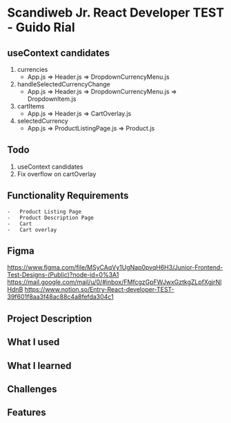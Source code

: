 # Scandiweb Jr. React Developer TEST - Guido Rial

## useContext candidates

1. currencies
    - App.js => Header.js => DropdownCurrencyMenu.js
2. handleSelectedCurrencyChange
    - App.js => Header.js => DropdownCurrencyMenu.js => DropdownItem.js
3. cartItems
    - App.js => Header.js => CartOverlay.js
4. selectedCurrency
    - App.js => ProductListingPage.js => Product.js

## Todo

1. useContext candidates
2. Fix overflow on cartOverlay

## Functionality Requirements

    -   Product Listing Page
    -   Product Description Page
    -   Cart
    -   Cart overlay

## Figma

https://www.figma.com/file/MSyCAqVy1UgNap0pvqH6H3/Junior-Frontend-Test-Designs-(Public)?node-id=0%3A1
https://mail.google.com/mail/u/0/#inbox/FMfcgzGpFWJwxGztkgZLpfXgjrNlHdnB
https://www.notion.so/Entry-React-developer-TEST-39f601f8aa3f48ac88c4a8fefda304c1

## Project Description

## What I used

## What I learned

## Challenges

## Features
